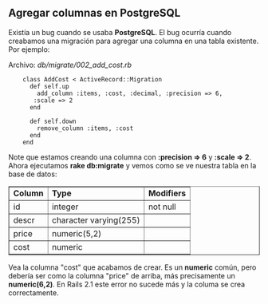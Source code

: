 <!-- -*- mode: markdown; coding: utf-8; -*- -->

## Agregar columnas en PostgreSQL

Existía un bug cuando se usaba **PostgreSQL**. El bug ocurría cuando creabamos una migración para agregar una columna en una tabla existente. Por ejemplo:


Archivo: *db/migrate/002\_add\_cost.rb*

        class AddCost < ActiveRecord::Migration
          def self.up
            add_column :items, :cost, :decimal, :precision => 6,
           :scale => 2
          end

          def self.down
            remove_column :items, :cost
          end
        end

Note que estamos creando una columna con **:precision => 6** y  **:scale => 2**. Ahora ejecutamos **rake db:migrate** y vemos como se ve nuestra tabla en la base de datos:

<table border="1" cellspacing="0" cellpadding="5">
        <tr>
                <td><strong>Column</strong></td>
                <td><strong>Type</strong></td>
                <td><strong>Modifiers</strong></td>
        </tr>
        <tr>
                <td>id</td>
                <td>integer</td>
                <td>not null</td>
        </tr>
        <tr>
                <td>descr</td>
                <td>character varying(255)</td>
                <td></td>
        </tr>
        <tr>
                <td>price</td>
                <td>numeric(5,2)</td>
                <td></td>
        </tr>
        <tr>
                <td>cost</td>
                <td>numeric</td>
                <td></td>
        </tr>
</table>

Vea la columna "cost" que acabamos de crear. Es un **numeric** común, pero debería ser como la columna "price" de arriba, más precisamente un **numeric(6,2)**. En Rails 2.1 este error no sucede más y la columa se crea correctamente.

